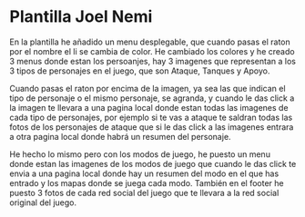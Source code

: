 # Plantilla Joel Nemi

En la plantilla he añadido un menu desplegable, que cuando pasas el raton por el nombre el li se cambia de color.
He cambiado los colores y he creado 3 menus donde estan los persoanjes, hay 3 imagenes que representan a los 3 tipos de personajes en el
juego, que son Ataque, Tanques y Apoyo. 

Cuando pasas el raton por encima de la imagen, ya sea las que indican el tipo de personaje o el 
mismo personaje, se agranda, y cuando le das click a la imagen te llevara a una pagina local donde estan todas las imagenes de cada tipo 
de personajes, por ejemplo si te vas a ataque te saldran todas las fotos de los personajes de ataque que si le das click a las imagenes 
entrara a otra pagina local donde habrá un resumen del personaje.

He hecho lo mismo pero con los modos de juego, he puesto un menu donde estan las imagenes de los modos de juego que cuando le das click
te envia a una pagina local donde hay un resumen del modo en el que has entrado y los mapas donde se juega cada modo.
También en el footer he puesto 3 fotos de cada red social del juego que te llevara a la red social original del juego.

